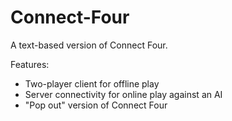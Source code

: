 # Connect-Four
A text-based version of Connect Four. 

Features:
- Two-player client for offline play
- Server connectivity for online play against an AI
- "Pop out" version of Connect Four
